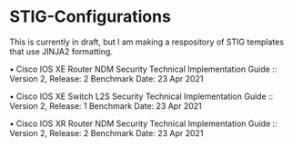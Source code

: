 # STIG-Configurations
This is currently in draft, but I am making a respository of STIG templates that use JINJA2 formatting.

  •	Cisco IOS XE Router NDM Security Technical Implementation Guide :: Version 2, Release: 2 Benchmark Date: 23 Apr 2021

  •	Cisco IOS XE Switch L2S Security Technical Implementation Guide :: Version 2, Release: 1 Benchmark Date: 23 Apr 2021

  •	Cisco IOS XR Router NDM Security Technical Implementation Guide :: Version 2, Release: 2 Benchmark Date: 23 Apr 2021

